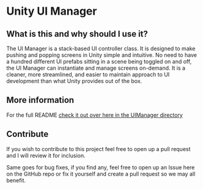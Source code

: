 # Unity UI Manager

## What is this and why should I use it?
The UI Manager is a stack-based UI controller class. It is designed to make pushing and popping screens in Unity simple and intuitive. No need to have a hundred different UI prefabs sitting in a scene being toggled on and off, the UI Manager can instantiate and manage screens on-demand. It is a cleaner, more streamlined, and easier to maintain approach to UI development than what Unity provides out of the box.

## More information

For the full README [check it out over here in the UIManager directory](Assets/UIManager/README.md)

## Contribute
If you wish to contribute to this project feel free to open up a pull request and I will review it for inclusion.

Same goes for bug fixes, if you find any, feel free to open up an Issue here on the GitHub repo or fix it yourself and create a pull request so we may all benefit.
